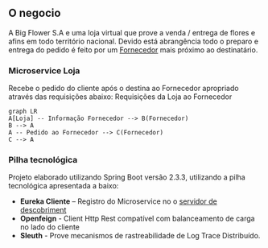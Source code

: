 

## O negocio

A Big Flower S.A e uma loja virtual que prove a venda / entrega de flores e afins em todo território nacional. Devido está abrangência todo o preparo e entrega do pedido é feito por um [Fornecedor](https://github.com/renatooa/spring-boot-microservice-fornecedor) mais próximo ao destinatário.

### Microservice Loja

Recebe o pedido do cliente após o destina ao Fornecedor apropriado através das requisições abaixo:
Requisições da Loja ao Fornecedor
```mermaid
graph LR
A[Loja] -- Informação Fornecedor --> B(Fornecedor)
B --> A
A -- Pedido ao Fornecedor --> C(Fornecedor)
C --> A
```
### Pilha tecnológica
Projeto elaborado utilizando Spring Boot versão 2.3.3, utilizando a pilha tecnológica apresentada a baixo:
- __Eureka Cliente__ – Registro do Microservice no o [servidor de descobriment](https://github.com/renatooa/spring-boot-microservice-eureka-server)
- __Openfeign__ - Client Http Rest compatível com balanceamento de carga no lado do cliente
- __Sleuth__ - Prove mecanismos de rastreabilidade de Log Trace Distribuído.